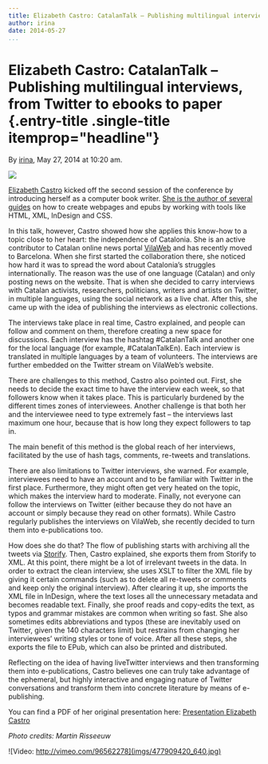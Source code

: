 ```yaml
---
title: Elizabeth Castro: CatalanTalk – Publishing multilingual interviews, from Twitter to ebooks to paper
author: irina
date: 2014-05-27
...
```


# Elizabeth Castro: CatalanTalk – Publishing multilingual interviews, from Twitter to ebooks to paper {.entry-title .single-title itemprop="headline"}

By [irina](http://networkcultures.org/digitalpublishing/author/irina/ "Posts by irina"),
May 27, 2014 at 10:20 am.

![](imgs/Liz-Castro.jpg)

[Elizabeth Castro](https://twitter.com/lizcastro) kicked off the second
session of the conference by introducing herself as a computer book
writer. [She is the author of several
guides](http://www.elizabethcastro.com/) on how to create webpages and
epubs by working with tools like HTML, XML, InDesign and CSS.

In this talk, however, Castro showed how she applies this know-how to a
topic close to her heart: the independence of Catalonia. She is an
active contributor to Catalan online news portal
[VilaWeb](http://www.vilaweb.cat/english) and has recently moved to
Barcelona. When she first started the collaboration there, she noticed
how hard it was to spread the word about Catalonia’s struggles
internationally. The reason was the use of one language (Catalan) and
only posting news on the website. That is when she decided to carry
interviews with Catalan activists, researchers, politicians, writers and
artists on Twitter, in multiple languages, using the social network as a
live chat. After this, she came up with the idea of publishing the
interviews as electronic collections.

The interviews take place in real time, Castro explained, and people can
follow and comment on them, therefore creating a new space for
discussions. Each interview has the hashtag \#CatalanTalk and another
one for the local language (for example, \#CatalanTalkEn). Each
interview is translated in multiple languages by a team of volunteers.
The interviews are further embedded on the Twitter stream on VilaWeb’s
website.

There are challenges to this method, Castro also pointed out. First, she
needs to decide the exact time to have the interview each week, so that
followers know when it takes place. This is particularly burdened by the
different times zones of interviewees. Another challenge is that both
her and the interviewee need to type extremely fast – the interviews
last maximum one hour, because that is how long they expect followers to
tap in.

The main benefit of this method is the global reach of her interviews,
facilitated by the use of hash tags, comments, re-tweets and
translations.

There are also limitations to Twitter interviews, she warned. For
example, interviewees need to have an account and to be familiar with
Twitter in the first place. Furthermore, they might often get very
heated on the topic, which makes the interview hard to moderate.
Finally, not everyone can follow the interviews on Twitter (either
because they do not have an account or simply because they read on other
formats). While Castro regularly publishes the interviews on VilaWeb,
she recently decided to turn them into e-publications too.

How does she do that? The flow of publishing starts with archiving all
the tweets via [Storify](https://storify.com/). Then, Castro explained,
she exports them from Storify to XML. At this point, there might be a
lot of irrelevant tweets in the data. In order to extract the clean
interview, she uses XSLT to filter the XML file by giving it certain
commands (such as to delete all re-tweets or comments and keep only the
original interview). After clearing it up, she imports the XML file in
InDesign, where the text loses all the unnecessary metadata and becomes
readable text. Finally, she proof reads and copy-edits the text, as
typos and grammar mistakes are common when writing so fast. She also
sometimes edits abbreviations and typos (these are inevitably used on
Twitter, given the 140 characters limit) but restrains from changing her
interviewees’ writing styles or tone of voice. After all these steps,
she exports the file to EPub, which can also be printed and distributed.

Reflecting on the idea of having liveTwitter interviews and then
transforming them into e-publications, Castro believes one can truly
take advantage of the ephemeral, but highly interactive and engaging
nature of Twitter conversations and transform them into concrete
literature by means of e-publishing.

You can find a PDF of her original presentation here: [Presentation
Elizabeth
Castro](http://networkcultures.org/digitalpublishing/wp-content/uploads/sites/26/2014/06/S2_01_ElizabethCastro.pdf)

*Photo credits: Martin Risseeuw*

![Video: http://vimeo.com/96562278](imgs/477909420_640.jpg)

